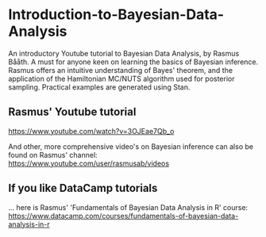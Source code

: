 # Introduction-to-Bayesian-Data-Analysis
An introductory Youtube tutorial to Bayesian Data Analysis, by Rasmus Bååth. A must for anyone keen on learning the basics of 
Bayesian inference. Rasmus offers an intuitive understanding of Bayes' theorem, and the application of the Hamiltonian MC/NUTS algorithm used for posterior sampling. Practical examples are generated using Stan.

## Rasmus' Youtube tutorial
https://www.youtube.com/watch?v=3OJEae7Qb_o

And other, more comprehensive video's on Bayesian inference can also be found on Rasmus' channel:
https://www.youtube.com/user/rasmusab/videos

## If you like DataCamp tutorials
... here is Rasmus' 'Fundamentals of Bayesian Data Analysis in R' course:
https://www.datacamp.com/courses/fundamentals-of-bayesian-data-analysis-in-r
